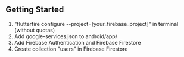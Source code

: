 ## Getting Started
1. "flutterfire configure --project=[your_firebase_project]" in terminal (without quotas)
2. Add google-services.json to android/app/
3. Add Firebase Authentication and Firebase Firestore
4. Create collection "users" in Firebase Firestore